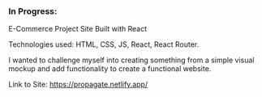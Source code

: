 ### In Progress:
E-Commerce Project Site Built with React

Technologies used: HTML, CSS, JS, React, React Router.

I wanted to challenge myself into creating something from a simple visual mockup and add functionality to create a functional website.

Link to Site: https://propagate.netlify.app/
